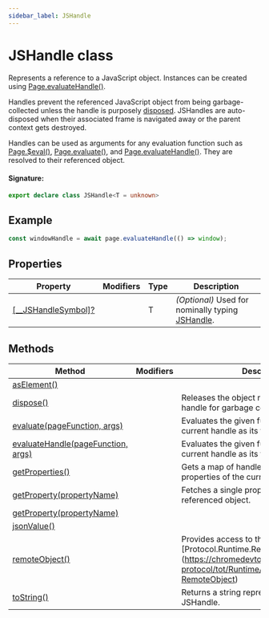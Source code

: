 ```yaml
---
sidebar_label: JSHandle
---
```


# JSHandle class

Represents a reference to a JavaScript object. Instances can be created using [Page.evaluateHandle()](./puppeteer.page.evaluatehandle.md).

Handles prevent the referenced JavaScript object from being garbage-collected unless the handle is purposely [disposed](./puppeteer.jshandle.dispose.md). JSHandles are auto-disposed when their associated frame is navigated away or the parent context gets destroyed.

Handles can be used as arguments for any evaluation function such as [Page.$eval()](./puppeteer.page._eval.md), [Page.evaluate()](./puppeteer.page.evaluate.md), and [Page.evaluateHandle()](./puppeteer.page.evaluatehandle.md). They are resolved to their referenced object.

#### Signature:

```typescript
export declare class JSHandle<T = unknown>
```

## Example

```ts
const windowHandle = await page.evaluateHandle(() => window);
```

## Properties

| Property                                                              | Modifiers | Type | Description                                                                      |
| --------------------------------------------------------------------- | --------- | ---- | -------------------------------------------------------------------------------- |
| [\[\_\_JSHandleSymbol\]?](./puppeteer.jshandle.___jshandlesymbol_.md) |           | T    | <i>(Optional)</i> Used for nominally typing [JSHandle](./puppeteer.jshandle.md). |

## Methods

| Method                                                                       | Modifiers | Description                                                                                                                                  |
| ---------------------------------------------------------------------------- | --------- | -------------------------------------------------------------------------------------------------------------------------------------------- |
| [asElement()](./puppeteer.jshandle.aselement.md)                             |           |                                                                                                                                              |
| [dispose()](./puppeteer.jshandle.dispose.md)                                 |           | Releases the object referenced by the handle for garbage collection.                                                                         |
| [evaluate(pageFunction, args)](./puppeteer.jshandle.evaluate.md)             |           | Evaluates the given function with the current handle as its first argument.                                                                  |
| [evaluateHandle(pageFunction, args)](./puppeteer.jshandle.evaluatehandle.md) |           | Evaluates the given function with the current handle as its first argument.                                                                  |
| [getProperties()](./puppeteer.jshandle.getproperties.md)                     |           | Gets a map of handles representing the properties of the current handle.                                                                     |
| [getProperty(propertyName)](./puppeteer.jshandle.getproperty.md)             |           | Fetches a single property from the referenced object.                                                                                        |
| [getProperty(propertyName)](./puppeteer.jshandle.getproperty_1.md)           |           |                                                                                                                                              |
| [jsonValue()](./puppeteer.jshandle.jsonvalue.md)                             |           |                                                                                                                                              |
| [remoteObject()](./puppeteer.jshandle.remoteobject.md)                       |           | Provides access to the \[Protocol.Runtime.RemoteObject\](https://chromedevtools.github.io/devtools-protocol/tot/Runtime/\#type-RemoteObject) |
| [toString()](./puppeteer.jshandle.tostring.md)                               |           | Returns a string representation of the JSHandle.                                                                                             |
